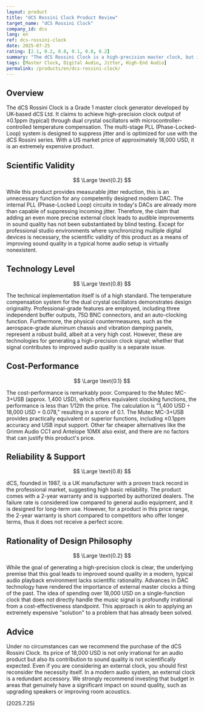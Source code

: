 ```yaml
---
layout: product
title: "dCS Rossini Clock Product Review"
target_name: "dCS Rossini Clock"
company_id: dcs
lang: en
ref: dcs-rossini-clock
date: 2025-07-25
rating: [2.1, 0.2, 0.8, 0.1, 0.8, 0.2]
summary: "The dCS Rossini Clock is a high-precision master clock, but its benefits are unproven and unnecessary in modern audio systems. Compared to products with equivalent functionality, it is remarkably expensive and offers virtually no cost-performance."
tags: [Master Clock, Digital Audio, Jitter, High-End Audio]
permalink: /products/en/dcs-rossini-clock/
---
```


## Overview

The dCS Rossini Clock is a Grade 1 master clock generator developed by UK-based dCS Ltd. It claims to achieve high-precision clock output of ±0.1ppm (typical) through dual crystal oscillators with microcontroller-controlled temperature compensation. The multi-stage PLL (Phase-Locked-Loop) system is designed to suppress jitter and is optimized for use with the dCS Rossini series. With a US market price of approximately 18,000 USD, it is an extremely expensive product.

## Scientific Validity

$$ \Large \text{0.2} $$

While this product provides measurable jitter reduction, this is an unnecessary function for any competently designed modern DAC. The internal PLL (Phase-Locked Loop) circuits in today's DACs are already more than capable of suppressing incoming jitter. Therefore, the claim that adding an even more precise external clock leads to audible improvements in sound quality has not been substantiated by blind testing. Except for professional studio environments where synchronizing multiple digital devices is necessary, the scientific validity of this product as a means of improving sound quality in a typical home audio setup is virtually nonexistent.

## Technology Level

$$ \Large \text{0.8} $$

The technical implementation itself is of a high standard. The temperature compensation system for the dual crystal oscillators demonstrates design originality. Professional-grade features are employed, including three independent buffer outputs, 75Ω BNC connectors, and an auto-clocking function. Furthermore, the physical countermeasures, such as the aerospace-grade aluminum chassis and vibration damping panels, represent a robust build, albeit at a very high cost. However, these are technologies for generating a high-precision clock signal; whether that signal contributes to improved audio quality is a separate issue.

## Cost-Performance

$$ \Large \text{0.1} $$

The cost-performance is remarkably poor. Compared to the Mutec MC-3+USB (approx. 1,400 USD), which offers equivalent clocking functions, the performance is less than 1/12th the price. The calculation is "1,400 USD ÷ 18,000 USD = 0.078," resulting in a score of 0.1. The Mutec MC-3+USB provides practically equivalent or superior functions, including ±0.1ppm accuracy and USB input support. Other far cheaper alternatives like the Grimm Audio CC1 and Antelope 10MX also exist, and there are no factors that can justify this product's price.

## Reliability & Support

$$ \Large \text{0.8} $$

dCS, founded in 1987, is a UK manufacturer with a proven track record in the professional market, suggesting high basic reliability. The product comes with a 2-year warranty and is supported by authorized dealers. The failure rate is considered low compared to general audio equipment, and it is designed for long-term use. However, for a product in this price range, the 2-year warranty is short compared to competitors who offer longer terms, thus it does not receive a perfect score.

## Rationality of Design Philosophy

$$ \Large \text{0.2} $$

While the goal of generating a high-precision clock is clear, the underlying premise that this goal leads to improved sound quality in a modern, typical audio playback environment lacks scientific rationality. Advances in DAC technology have rendered the importance of external master clocks a thing of the past. The idea of spending over 18,000 USD on a single-function clock that does not directly handle the music signal is profoundly irrational from a cost-effectiveness standpoint. This approach is akin to applying an extremely expensive "solution" to a problem that has already been solved.

## Advice

Under no circumstances can we recommend the purchase of the dCS Rossini Clock. Its price of 18,000 USD is not only irrational for an audio product but also its contribution to sound quality is not scientifically expected. Even if you are considering an external clock, you should first reconsider the necessity itself. In a modern audio system, an external clock is a redundant accessory. We strongly recommend investing that budget in areas that genuinely have a significant impact on sound quality, such as upgrading speakers or improving room acoustics.

(2025.7.25)
